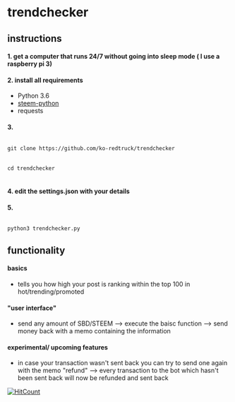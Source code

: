 # trendchecker
## instructions
#### 1. get a computer that runs 24/7 without going into sleep mode ( I use a raspberry pi 3)
#### 2. install all requirements
- Python 3.6
- [steem-python](https://github.com/steemit/steem-python)
- requests

#### 3. 
<code>
git clone https://github.com/ko-redtruck/trendchecker
</code>
<br>
<code>
cd trendchecker  
</code>
<br>

#### 4. edit the settings.json with your details

#### 5. 
<code>
python3 trendchecker.py
</code>



## functionality

#### basics
- tells you how high your post is ranking within the top 100 in hot/trending/promoted 

#### "user interface"
- send any amount of SBD/STEEM --> execute the baisc function --> send money back with a memo containing the information  

#### experimental/ upcoming features
- in case your transaction wasn't sent back you can try to send one again with the memo "refund" --> every transaction to the bot which hasn't been sent back will now be refunded and sent back


[![HitCount](http://hits.dwyl.io/ko-redtruck/trendchecker.svg)](http://hits.dwyl.io/ko-redtruck/trendchecker)

